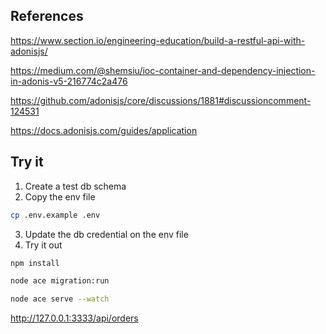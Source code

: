 ## References

https://www.section.io/engineering-education/build-a-restful-api-with-adonisjs/

https://medium.com/@shemsiu/ioc-container-and-dependency-injection-in-adonis-v5-216774c2a476

https://github.com/adonisjs/core/discussions/1881#discussioncomment-124531

https://docs.adonisjs.com/guides/application

## Try it
1. Create a test db schema
2. Copy the env file
```bash
cp .env.example .env
```
3. Update the db credential on the env file
4. Try it out
```bash
npm install

node ace migration:run

node ace serve --watch
```

http://127.0.0.1:3333/api/orders
